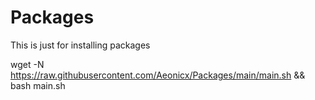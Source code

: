 # Packages
This is just for installing packages 

wget -N https://raw.githubusercontent.com/Aeonicx/Packages/main/main.sh && bash main.sh

